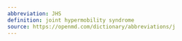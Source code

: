 ```yaml
---
abbreviation: JHS
definition: joint hypermobility syndrome
source: https://openmd.com/dictionary/abbreviations/j
---
```

